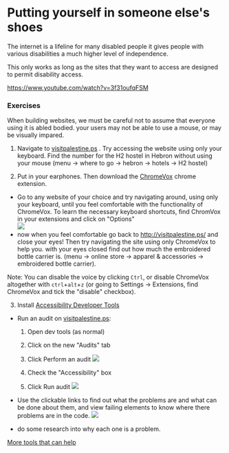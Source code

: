 # Putting yourself in someone else's shoes

The internet is a lifeline for many disabled people it gives people with various disabilities a much higher level of independence. 

This only works as long as the sites that they want to access are designed to permit disability access.

https://www.youtube.com/watch?v=3f31oufqFSM

### Exercises
When building websites, we must be careful not to assume that everyone using it is abled bodied. your users may not be able to use a mouse, or may be visually impared. 


1. Navigate to [visitpalestine.ps](http://visitpalestine.ps/) . Try accessing the website using only your keyboard. Find the number for the H2 hostel in Hebron without using your mouse (menu -> where to go -> hebron -> hotels -> H2 hostel)



2. Put in your earphones. Then download the [ChromeVox](https://chrome.google.com/webstore/detail/chromevox/kgejglhpjiefppelpmljglcjbhoiplfn?hl=en) chrome extension. 
  + Go to any website of your choice and try navigating around, using only your keyboard, until you feel comfortable with the functionality of ChromeVox.
  To learn the necessary keyboard shortcuts, find ChromVox in your extensions and click on "Options"  
  ![](./images/chromevox-options.png)
  + now when you feel comfortable go back to http://visitpalestine.ps/ and close your eyes! Then try navigating the site using only ChromeVox to help you. with your eyes closed find out how much the embroidered bottle carrier is. (menu -> online store -> apparel & accessories -> embroidered bottle carrier). 

  Note: You can disable the voice by clicking `Ctrl`, or disable ChromeVox altogether with `ctrl`+`alt`+`z` (or going to Settings -> Extensions, find ChromeVox and tick the "disable" checkbox).  


3. Install [Accessibility Developer Tools](https://chrome.google.com/webstore/detail/accessibility-developer-t/fpkknkljclfencbdbgkenhalefipecmb?hl=en)  
  + Run an audit on [visitpalestine.ps](http://visitpalestine.ps/):  
    1. Open dev tools (as normal)  
    2. Click on the new "Audits" tab
    3. Click Perform an audit
    ![](./images/dev-tools-audit.png)

    4. Check the "Accessibility" box
    5. Click Run audit
    ![](./images/dev-tools-audit2.png)

  + Use the clickable links to find out what the problems are and what can be done about them, and view failing elements to know where there problems are in the code.
  ![](./images/failing-elements.png)
  + do some research into why each one is a problem. 



[More tools that can help](./tools-that-can-help.md)
